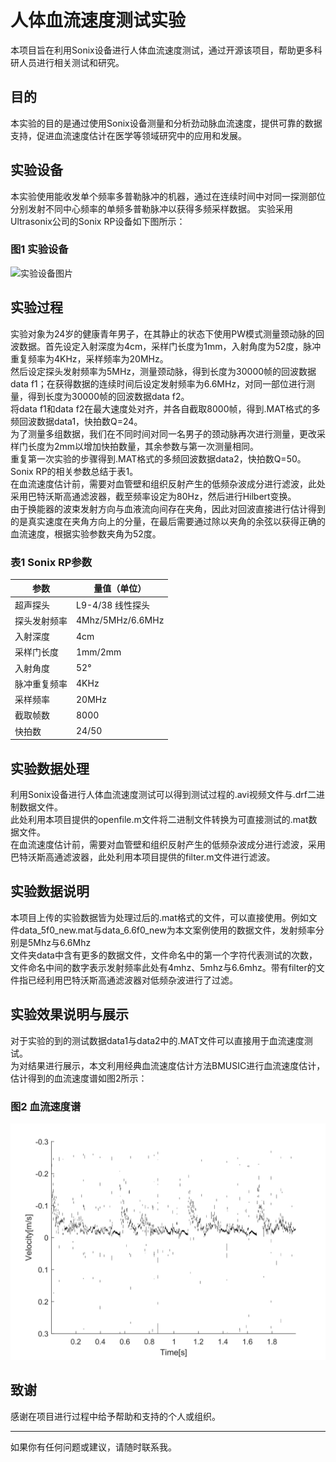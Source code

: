 # 人体血流速度测试实验

本项目旨在利用Sonix设备进行人体血流速度测试，通过开源该项目，帮助更多科研人员进行相关测试和研究。

## 目的

本实验的目的是通过使用Sonix设备测量和分析劲动脉血流速度，提供可靠的数据支持，促进血流速度估计在医学等领域研究中的应用和发展。

## 实验设备

本实验使用能收发单个频率多普勒脉冲的机器，通过在连续时间中对同一探测部位分别发射不同中心频率的单频多普勒脉冲以获得多频采样数据。
实验采用Ultrasonix公司的Sonix RP设备如下图所示：

### 图1 实验设备
![实验设备图片](figure/sorix设备图.png)

## 实验过程
实验对象为24岁的健康青年男子，在其静止的状态下使用PW模式测量颈动脉的回波数据。首先设定入射深度为4cm，采样门长度为1mm，入射角度为52度，脉冲重复频率为4KHz，采样频率为20MHz。<br>
然后设定探头发射频率为5MHz，测量颈动脉，得到长度为30000帧的回波数据data f1；在获得数据的连续时间后设定发射频率为6.6MHz，对同一部位进行测量，得到长度为30000帧的回波数据data f2。<br>
将data f1和data f2在最大速度处对齐，并各自截取8000帧，得到.MAT格式的多频回波数据data1，快拍数Q=24。<br>
为了测量多组数据，我们在不同时间对同一名男子的颈动脉再次进行测量，更改采样门长度为2mm以增加快拍数量，其余参数与第一次测量相同。<br>
重复第一次实验的步骤得到.MAT格式的多频回波数据data2，快拍数Q=50。<br>
Sonix RP的相关参数总结于表1。<br>
在血流速度估计前，需要对血管壁和组织反射产生的低频杂波成分进行滤波，此处采用巴特沃斯高通滤波器，截至频率设定为80Hz，然后进行Hilbert变换。<br>
由于换能器的波束发射方向与血液流向间存在夹角，因此对回波直接进行估计得到的是真实速度在夹角方向上的分量，在最后需要通过除以夹角的余弦以获得正确的血流速度，根据实验参数夹角为52度。<br>

### 表1 Sonix RP参数
| 参数            | 量值（单位）                 |
| --------------- | ---------------------------- |
| 超声探头        | L9-4/38 线性探头             |
| 探头发射频率    | 4Mhz/5MHz/6.6MHz|
| 入射深度        | 4cm                         |
| 采样门长度      | 1mm/2mm           |
| 入射角度        | 52°                         |
| 脉冲重复频率    | 4KHz                        |
| 采样频率        | 20MHz                       |
| 截取帧数        | 8000                        |
| 快拍数          | 24/50                       |

## 实验数据处理
利用Sonix设备进行人体血流速度测试可以得到测试过程的.avi视频文件与.drf二进制数据文件。<br>
此处利用本项目提供的openfile.m文件将二进制文件转换为可直接测试的.mat数据文件。<br>
在血流速度估计前，需要对血管壁和组织反射产生的低频杂波成分进行滤波，采用巴特沃斯高通滤波器，此处利用本项目提供的filter.m文件进行滤波。


## 实验数据说明
本项目上传的实验数据皆为处理过后的.mat格式的文件，可以直接使用。例如文件data_5f0_new.mat与data_6.6f0_new为本文案例使用的数据文件，发射频率分别是5Mhz与6.6Mhz<br>
文件夹data中含有更多的数据文件，文件命名中的第一个字符代表测试的次数，文件命名中间的数字表示发射频率此处有4mhz、5mhz与6.6mhz。带有filter的文件指已经利用巴特沃斯高通滤波器对低频杂波进行了过滤。

## 实验效果说明与展示

对于实验的到的测试数据data1与data2中的.MAT文件可以直接用于血流速度测试。<br>
为对结果进行展示，本文利用经典血流速度估计方法BMUSIC进行血流速度估计，估计得到的血流速度谱如图2所示：

### 图2 血流速度谱
![血流估计谱图](figure/效果说明图.png)


## 致谢

感谢在项目进行过程中给予帮助和支持的个人或组织。


---

如果你有任何问题或建议，请随时联系我。
